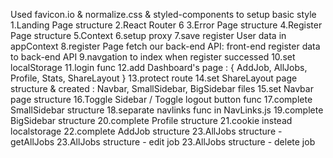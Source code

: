 Used favicon.io & normalize.css & styled-components to setup basic style
1.Landing Page structure
2.React Router 6
3.Error Page structure
4.Register Page structure
5.Context
6.setup proxy
7.save register User data in appContext
8.register Page fetch our back-end API: front-end register data to back-end API
9.navgation to index when register successed
10.set localStorage
11.login func
12.add Dashboard's page : { AddJob, AllJobs, Profile, Stats, ShareLayout }
13.protect route
14.set ShareLayout page structure & created : Navbar, SmallSidebar, BigSidebar files
15.set Navbar page structure
16.Toggle Sidebar / Toggle logout button func
17.complete SmallSidebar structure
18.separate navlinks func in NavLinks.js
19.complete BigSidebar structure
20.complete Profile structure
21.cookie instead localstorage
22.complete AddJob structure
23.AllJobs structure - getAllJobs
23.AllJobs structure - edit job
23.AllJobs structure - delete job

